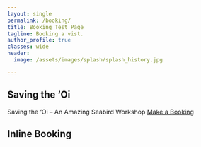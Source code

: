 ```yaml
---
layout: single
permalink: /booking/
title: Booking Test Page
tagline: Booking a vist.
author_profile: true
classes: wide
header:
  image: /assets/images/splash/splash_history.jpg

---
```



## Saving the ‘Oi

<div class="notice">
  Saving the ‘Oi – An Amazing Seabird Workshop

  <!-- Calendly link widget begin -->
  <link href="https://assets.calendly.com/assets/external/widget.css" rel="stylesheet">
  <script src="https://assets.calendly.com/assets/external/widget.js" type="text/javascript" async></script>
  <a href="" class="btn btn--primary" onclick="Calendly.initPopupWidget({url: 'https://calendly.com/wildlabtiakitaiao/saving-the-oi-workshop?primary_color=ff0303'});return false;">Make a Booking</a>
  <!-- Calendly link widget end -->
</div>

## Inline Booking

<!-- Calendly inline widget begin -->
<div class="calendly-inline-widget" data-url="https://calendly.com/wildlabtiakitaiao?hide_landing_page_details=1&primary_color=fb0303" style="min-width:320px;height:2000px;"></div>
<script type="text/javascript" src="https://assets.calendly.com/assets/external/widget.js" async></script>
<!-- Calendly inline widget end -->


<!-- Calendly badge widget begin -->
<link href="https://assets.calendly.com/assets/external/widget.css" rel="stylesheet">
<script src="https://assets.calendly.com/assets/external/widget.js" type="text/javascript" async></script>
<script type="text/javascript">window.onload = function() { Calendly.initBadgeWidget({ url: 'https://calendly.com/wildlabtiakitaiao?hide_landing_page_details=1&primary_color=ff0303', text: 'Make a Booking', color: '#ff0303', textColor: '#ffffff', branding: false }); }</script>
<!-- Calendly badge widget end -->